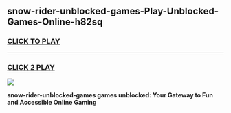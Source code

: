 
## snow-rider-unblocked-games-Play-Unblocked-Games-Online-h82sq
<h3>
<a href="https://premium76.site?title=snow-rider-unblocked-games&ref=25A">CLICK TO PLAY</a></h3>
<hr>

<h3>
<a href="https://premium76.site?title=snow-rider-unblocked-games&ref=25A">CLICK 2 PLAY</a>
  
</h3>

<a href="https://premium76.site?title=snow-rider-unblocked-games&ref=25A"><img src="https://clearcache.store/games.png"></a>


**snow-rider-unblocked-games games unblocked: Your Gateway to Fun and Accessible Online Gaming**
